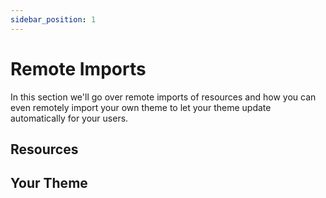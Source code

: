 ```yaml
---
sidebar_position: 1
---
```


# Remote Imports

In this section we'll go over remote imports of resources and how you can even remotely import your own theme to let your theme update automatically for your users.

## Resources


## Your Theme

